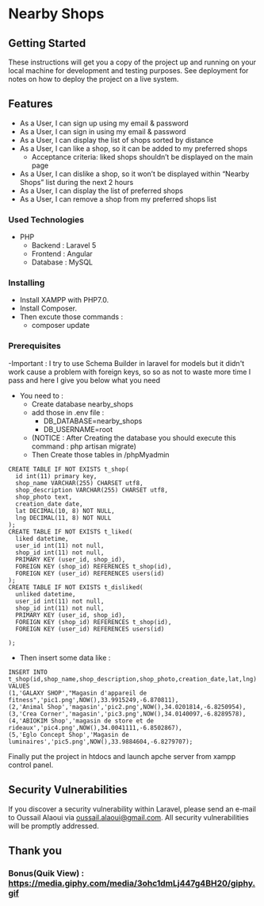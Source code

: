 

# Nearby Shops

## Getting Started

These instructions will get you a copy of the project up and running on your local machine for development and testing purposes. See deployment for notes on how to deploy the project on a live system.

## Features
- As a User, I can sign up using my email & password
- As a User, I can sign in using my email & password
- As a User, I can display the list of shops sorted by distance
- As a User, I can like a shop, so it can be added to my preferred shops
  - Acceptance criteria: liked shops shouldn’t be displayed on the main page
- As a User, I can dislike a shop, so it won’t be displayed within “Nearby Shops” list during the next 2 hours
- As a User, I can display the list of preferred shops
- As a User, I can remove a shop from my preferred shops list

### Used Technologies

- PHP 
  - Backend : Laravel 5
  - Frontend : Angular
  - Database : MySQL

### Installing

- Install XAMPP with PHP7.0.
- Install Composer.
- Then excute those commands :
  - composer update

### Prerequisites

-Important : I try to use Schema Builder in laravel for models but it didn't work cause a problem with foreign keys, so so as not to waste more time I pass and here I give you below what you need
- You need to :
  - Create database nearby_shops
  - add those in .env file : 
    - DB_DATABASE=nearby_shops
    - DB_USERNAME=root
  - (NOTICE : After Creating the database you should execute this command : php artisan migrate)
  - Then Create those tables in /phpMyadmin
```
CREATE TABLE IF NOT EXISTS t_shop(
  id int(11) primary key,
  shop_name VARCHAR(255) CHARSET utf8,
  shop_description VARCHAR(255) CHARSET utf8,
  shop_photo text,
  creation_date date,
  lat DECIMAL(10, 8) NOT NULL,
  lng DECIMAL(11, 8) NOT NULL
);
CREATE TABLE IF NOT EXISTS t_liked(
  liked datetime,
  user_id int(11) not null,
  shop_id int(11) not null,
  PRIMARY KEY (user_id, shop_id),
  FOREIGN KEY (shop_id) REFERENCES t_shop(id),
  FOREIGN KEY (user_id) REFERENCES users(id)
);
CREATE TABLE IF NOT EXISTS t_disliked(
  unliked datetime,
  user_id int(11) not null,
  shop_id int(11) not null,
  PRIMARY KEY (user_id, shop_id),
  FOREIGN KEY (shop_id) REFERENCES t_shop(id),
  FOREIGN KEY (user_id) REFERENCES users(id)

);
```
  - Then insert some data like :
```
INSERT INTO t_shop(id,shop_name,shop_description,shop_photo,creation_date,lat,lng) 
VALUES
(1,'GALAXY SHOP',"Magasin d'appareil de fitness",'pic1.png',NOW(),33.9915249,-6.870811),
(2,'Animal Shop','magasin','pic2.png',NOW(),34.0201814,-6.8250954),
(3,'Crea Corner','magasin','pic3.png',NOW(),34.0140097,-6.8289578),
(4,'ABIOKIM Shop','magasin de store et de rideaux','pic4.png',NOW(),34.0041111,-6.8502867),
(5,'Eglo Concept Shop','Magasin de luminaires','pic5.png',NOW(),33.9884604,-6.8279707);
```


Finally put the project in htdocs and launch apche server from xampp control panel.
## Security Vulnerabilities

If you discover a security vulnerability within Laravel, please send an e-mail to Oussail Alaoui via [oussail.alaoui@gmail.com](mailto:oussail.alaoui@gmail.com). All security vulnerabilities will be promptly addressed.

## Thank you

### Bonus(Quik View) : https://media.giphy.com/media/3ohc1dmLj447g4BH20/giphy.gif
